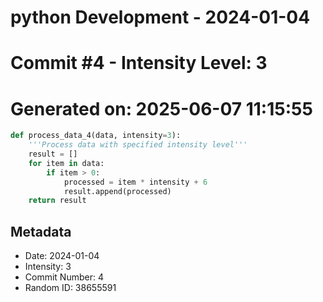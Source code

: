 ﻿# python Development - 2024-01-04
# Commit #4 - Intensity Level: 3
# Generated on: 2025-06-07 11:15:55
```python
def process_data_4(data, intensity=3):
    '''Process data with specified intensity level'''
    result = []
    for item in data:
        if item > 0:
            processed = item * intensity + 6
            result.append(processed)
    return result
```
## Metadata
- Date: 2024-01-04
- Intensity: 3
- Commit Number: 4
- Random ID: 38655591
